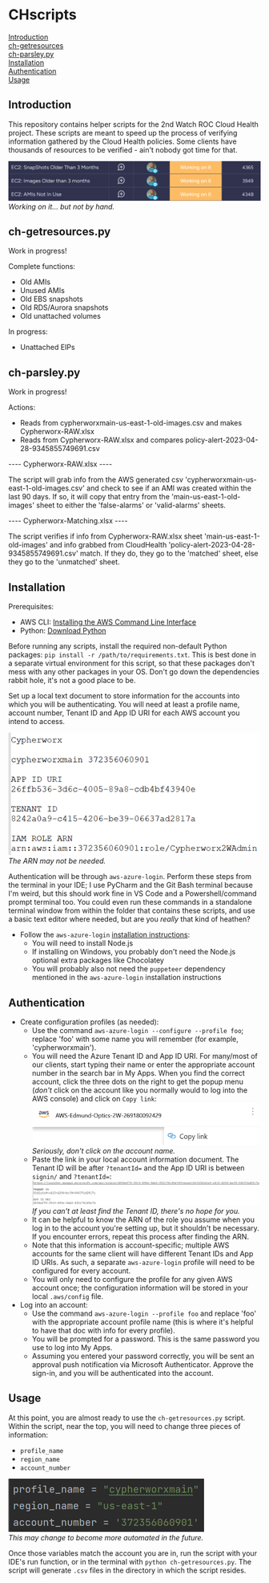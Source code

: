 
# CHscripts

[Introduction](#introduction)<br>
[ch-getresources](#ch-getresources.py)<br>
[ch-parsley.py](#ch-parsley.py)<br>
[Installation](#installation)<br>
[Authentication](#authentication)<br>
[Usage](#usage)

## Introduction

This repository contains helper scripts for the 2nd Watch ROC Cloud Health project. These scripts are meant to speed up the process of verifying information gathered by the Cloud Health policies. Some clients have thousands of resources to be verified - ain't nobody got time for that.

![img.png](src/img_4.png)<br>
_Working on it... but not by hand._

## ch-getresources.py
Work in progress!

Complete functions:
- Old AMIs
- Unused AMIs
- Old EBS snapshots
- Old RDS/Aurora snapshots
- Old unattached volumes

In progress:
- Unattached EIPs

## ch-parsley.py
Work in progress!

Actions:
- Reads from cypherworxmain-us-east-1-old-images.csv and makes Cypherworx-RAW.xlsx
- Reads from Cypherworx-RAW.xlsx and compares policy-alert-2023-04-28-9345855749691.csv

---- Cypherworx-RAW.xlsx ----

The script will grab info from the AWS generated csv 'cypherworxmain-us-east-1-old-images.csv' and check to see if an AMI was created within the last 90 days. If so, it will copy that entry from the 'main-us-east-1-old-images' sheet to either the 'false-alarms' or 'valid-alarms' sheets.

---- Cypherworx-Matching.xlsx ----

The script verifies if info from Cypherworx-RAW.xlsx sheet 'main-us-east-1-old-images' and info grabbed from CloudHealth 'policy-alert-2023-04-28-9345855749691.csv' match. If they do, they go to the 'matched' sheet, else they go to the 'unmatched' sheet.

## Installation

Prerequisites:
- AWS CLI: [Installing the AWS Command Line Interface](https://docs.aws.amazon.com/cli/latest/userguide/getting-started-install.html)
- Python: [Download Python](https://www.python.org/downloads/) 

Before running any scripts, install the required non-default Python packages: `pip install -r /path/to/requirements.txt`. This is best done in a separate virtual environment for this script, so that these packages don't mess with any other packages in your OS. Don't go down the dependencies rabbit hole, it's not a good place to be.

Set up a local text document to store information for the accounts into which you will be authenticating. You will need at least a profile name, account number, Tenant ID and App ID URI for each AWS account you intend to access.

![img_2.png](src/img_2.png)<br>
_The ARN may not be needed._

Authentication will be through `aws-azure-login`. Perform these steps from the terminal in your IDE; I use PyCharm and the Git Bash terminal because I'm weird, but this should work fine in VS Code and a Powershell/command prompt terminal too. You could even run these commands in a standalone terminal window from within the folder that contains these scripts, and use a basic text editor where needed, but are you _really_ that kind of heathen? 

- Follow the `aws-azure-login` [installation instructions](https://github.com/aws-azure-login/aws-azure-login#installation):
  - You will need to install Node.js
  - If installing on Windows, you probably don't need the Node.js optional extra packages like Chocolatey
  - You will probably also not need the `puppeteer` dependency mentioned in the `aws-azure-login` installation instructions

## Authentication 

- Create configuration profiles (as needed):
  - Use the command `aws-azure-login --configure --profile foo`; replace 'foo' with some name you will remember (for example, 'cypherworxmain').
  - You will need the Azure Tenant ID and App ID URI. For many/most of our clients, start typing their name or enter the appropriate account number in the search bar in My Apps. When you find the correct account, click the three dots on the right to get the popup menu (_don't_ click on the account like you normally would to log into the AWS console) and click on `Copy link`:
    ![img.png](src/img.png)
    _Seriously, don't click on the account name._  
  - Paste the link in your local account information document. The Tenant ID will be after `?tenantId=` and the App ID URI is between `signin/` and `?tenantId=`:
    ![img_1.png](src/img_1.png)
    _If you can't at least find the Tenant ID, there's no hope for you._
  - It can be helpful to know the ARN of the role you assume when you log in to the account you're setting up, but it shouldn't be necessary. If you encounter errors, repeat this process after finding the ARN.
  - Note that this information is account-specific; multiple AWS accounts for the same client will have different Tenant IDs and App ID URIs. As such, a separate `aws-azure-login` profile will need to be configured for every account.
  - You will only need to configure the profile for any given AWS account once; the configuration information will be stored in your local `.aws/config` file.
- Log into an account:
  - Use the command `aws-azure-login --profile foo` and replace 'foo' with the appropriate account profile name (this is where it's helpful to have that doc with info for every profile).
  - You will be prompted for a password. This is the same password you use to log into My Apps.
  - Assuming you entered your password correctly, you will be sent an approval push notification via Microsoft Authenticator. Approve the sign-in, and you will be authenticated into the account.

## Usage

At this point, you are almost ready to use the `ch-getresources.py` script. Within the script, near the top, you will need to change three pieces of information:
- `profile_name`
- `region_name`
- `account_number`

![img_3.png](src/img_3.png)<br>
_This may change to become more automated in the future._

Once those variables match the account you are in, run the script with your IDE's run function, or in the terminal with `python ch-getresources.py`. The script will generate `.csv` files in the directory in which the script resides.
